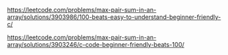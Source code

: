 https://leetcode.com/problems/max-pair-sum-in-an-array/solutions/3903986/100-beats-easy-to-understand-beginner-friendly-c/



https://leetcode.com/problems/max-pair-sum-in-an-array/solutions/3903246/c-code-beginner-friendly-beats-100/
